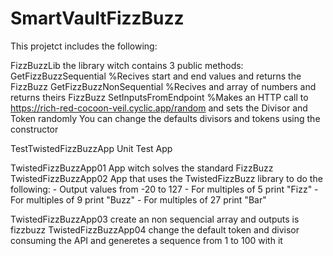# SmartVaultFizzBuzz
This projetct includes the following:

FizzBuzzLib the library witch contains 3 public methods:
  GetFizzBuzzSequential      %Recives start and end values and returns the FizzBuzz
  GetFizzBuzzNonSequential   %Recives and array of numbers and returns theirs FizzBuzz
  SetInputsFromEndpoint      %Makes an HTTP call to https://rich-red-cocoon-veil.cyclic.app/random and sets the Divisor and Token randomly
You can change the defaults divisors and tokens using the constructor

TestTwistedFizzBuzzApp Unit Test App

TwistedFizzBuzzApp01 App witch solves the standard FizzBuzz
TwistedFizzBuzzApp02 App that uses the TwistedFizzBuzz library to do the following:
	- Output values from -20 to 127
	- For multiples of 5 print "Fizz"
	- For multiples of 9 print "Buzz"
	- For multiples of 27 print "Bar"

TwistedFizzBuzzApp03 create an non sequencial array and outputs is fizzbuzz
TwistedFizzBuzzApp04 change the default token and divisor consuming the API and generetes a sequence from 1 to 100 with it
